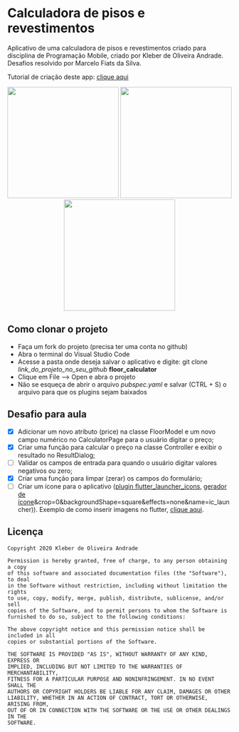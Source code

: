 # Calculadora de pisos e revestimentos

Aplicativo de uma calculadora de pisos e revestimentos criado para disciplina de Programação Mobile, criado por Kleber de Oliveira Andrade.
Desafios resolvido por Marcelo Fiats da Silva.

Tutorial de criação deste app: [clique aqui](https://medium.com/@kleberandrade/criando-um-aplicativo-em-flutter-para-calcular-a-quantidade-de-pisos-por-m%C2%B2-dac30b5b5027)

<p align="center">
    <img src="https://cdn-images-1.medium.com/max/400/1*-bDQqIcOqyc5-4qvQLBODQ.png" width="250"/>
    <img src="https://cdn-images-1.medium.com/max/400/1*AcNqHgMroIwf2y7XAZHoGQ.png" width="250"/>
    <img src="https://cdn-images-1.medium.com/max/400/1*B8I5SuZlGanHB8POBmBIZA.png" width="250"/>
</p>

## Como clonar o projeto

*   Faça um fork do projeto (precisa ter uma conta no github)
*   Abra o terminal do Visual Studio Code
*   Acesse a pasta onde deseja salvar o aplicativo e digite: git clone *link_do_projeto_no_seu_github* **floor_calculator**
*   Clique em File --> Open e abra o projeto
*   Não se esqueça de abrir o arquivo *pubspec.yaml* e salvar (CTRL + S) o arquivo para que os plugins sejam baixados 

## Desafio para aula

*   [x] Adicionar um novo atributo (price) na classe FloorModel e um novo campo numérico no CalculatorPage para o usuário digitar o preço;
*   [x] Criar uma função para calcular o preço na classe Controller e exibir o resultado no ResultDialog;
*   [ ] Validar os campos de entrada para quando o usuário digitar valores negativos ou zero;
*   [x] Criar uma função para limpar (zerar) os campos do formulário;
*   [ ] Criar um ícone para o aplicativo ([plugin flutter_launcher_icons](https://pub.dev/packages/flutter_launcher_icons), [gerador de ícone](https://romannurik.github.io/AndroidAssetStudio/icons-launcher.html)&crop=0&backgroundShape=square&effects=none&name=ic_launcher)). Exemplo de como inserir imagens no flutter, [clique aqui](https://medium.com/@suragch/how-to-include-images-in-your-flutter-app-863889fc0b29).

## Licença

    Copyright 2020 Kleber de Oliveira Andrade
    
    Permission is hereby granted, free of charge, to any person obtaining a copy
    of this software and associated documentation files (the "Software"), to deal
    in the Software without restriction, including without limitation the rights
    to use, copy, modify, merge, publish, distribute, sublicense, and/or sell
    copies of the Software, and to permit persons to whom the Software is
    furnished to do so, subject to the following conditions:
    
    The above copyright notice and this permission notice shall be included in all
    copies or substantial portions of the Software.
    
    THE SOFTWARE IS PROVIDED "AS IS", WITHOUT WARRANTY OF ANY KIND, EXPRESS OR
    IMPLIED, INCLUDING BUT NOT LIMITED TO THE WARRANTIES OF MERCHANTABILITY,
    FITNESS FOR A PARTICULAR PURPOSE AND NONINFRINGEMENT. IN NO EVENT SHALL THE
    AUTHORS OR COPYRIGHT HOLDERS BE LIABLE FOR ANY CLAIM, DAMAGES OR OTHER
    LIABILITY, WHETHER IN AN ACTION OF CONTRACT, TORT OR OTHERWISE, ARISING FROM,
    OUT OF OR IN CONNECTION WITH THE SOFTWARE OR THE USE OR OTHER DEALINGS IN THE
    SOFTWARE.
